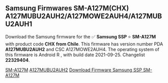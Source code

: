 <h2>Samsung Firmwares SM-A127M(CHX) A127MUBU2AUH2/A127MOWE2AUH4/A127MUBU2AUH1</h2>
Download the Samsung firmware for the ✅ <strong>Samsung SSP </strong> ⭐ <strong>SM-A127M</strong> with product code <strong>CHX</strong> <strong> from Chile</strong>. This firmware has version number PDA <strong>A127MUBU2AUH2</strong> and CSC A127MOWE2AUH4. The operating system of this firmware is Android R , with build date 2021-09-25. Changelist <strong>22329404</strong>.


[SM-A127M](https://samfirm.shop/samsung/model/SM-A127M)
[A127MUBU2AUH2](https://samfirm.shop/samsung/pda/A127MUBU2AUH2)
[Download Firmware Samsung SSP SM-A127M](https://samfirm.shop/samsung/firmware/459515)
